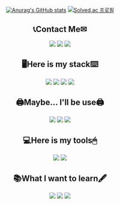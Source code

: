 

<div align="center" >

[![Anurag's GitHub stats](https://github-readme-stats.vercel.app/api?username=yusooo)](https://github.com/yusooo/github-readme-stats)
[![Solved.ac
프로필](http://mazassumnida.wtf/api/v2/generate_badge?boj=yuso)](https://solved.ac/yuso) <a margin-right=30px/> 
  ## <b> 📞Contact Me✉ </b>
  
<a href=https://www.instagram.com/yu.so._/><img src="https://img.shields.io/badge/Insta-E4405F?style=square&logo=Instagram&logoColor=white"/></a> <img src="https://img.shields.io/badge/yusaei1107@gmail.com-EA4335?style=square&logo=Gmail&logoColor=white"/> <a href="www.linkedin.com/in/yus0"><img src="https://img.shields.io/badge/LinkedIn-0A66C2?style=flat-square&logo=LinkedIn&logoColor=white"/></a>
  
  
  
  ## <b> 🖥Here is my stack⌨ </b>

<img src="https://img.shields.io/badge/JavaScript-F7DF1E?style=flat-square&logo=JavaScript&logoColor=white"/> <img src="https://img.shields.io/badge/Node.js-339933?style=flat-square&logo=Node.js&logoColor=white"/> <img src="https://img.shields.io/badge/Express-000000?style=flat-square&logo=Express&logoColor=white"/> <img src="https://img.shields.io/badge/MySQL-4479A1?style=flat-square&logo=MySQL&logoColor=white"/>



  ## <b> 🖨Maybe... I'll be use🖨 </b>
<img src="https://img.shields.io/badge/AWS-232F3E?style=flat-square&logo=Amazon AWS&logoColor=white"/> <img src="https://img.shields.io/badge/Docker-2496ED?style=flat-square&logo=Docker&logoColor=white"/> <img src="https://img.shields.io/badge/Kubernetes-326CE5?style=flat-square&logo=Kubernetes&logoColor=white"/>



  ## <b> 💻Here is my tools🖱 </b>
<img src="https://img.shields.io/badge/VSCode-007ACC?style=flat-square&logo=Visual Studio Code&logoColor=white"/> <img src="https://img.shields.io/badge/Notion-000000?style=flat-square&logo=Notion&logoColor=white"/>



  ## <b> 📚What I want to learn🖋 </b>
<img src="https://img.shields.io/badge/MongoDB-47A248?style=flat-square&logo=MongoDB&logoColor=white"/> <img src="https://img.shields.io/badge/React-61DAFB?style=flat-square&logo=React&logoColor=white"/> <img src="https://img.shields.io/badge/React Native-61DAFB?style=flat-square&logo=React&logoColor=white"/>

  
</div>
